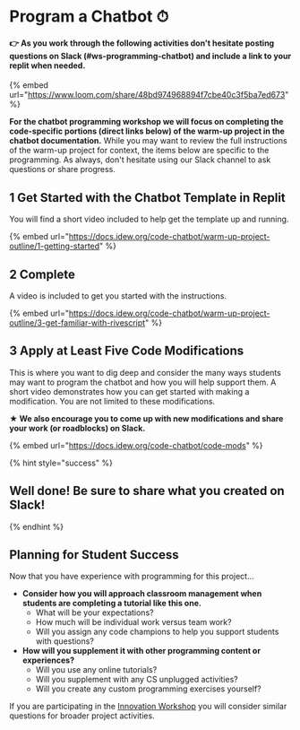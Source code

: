# Program a Chatbot ⏱

#### **👉 As you work through the following activities don't hesitate posting questions on Slack \(\#ws-programming-chatbot\) and include a link to your replit when needed.** 

{% embed url="https://www.loom.com/share/48bd974968894f7cbe40c3f5ba7ed673" %}

**For the chatbot programming workshop we will focus on completing the code-specific portions \(direct links below\) of the warm-up project in the chatbot documentation.** While you may want to review the full instructions of the warm-up project for context, the items below are specific to the programming. As always, don't hesitate using our Slack channel to ask questions or share progress.

## 1 Get Started with the Chatbot Template in Replit

You will find a short video included to help get the template up and running.

{% embed url="https://docs.idew.org/code-chatbot/warm-up-project-outline/1-getting-started" %}

## 2 Complete

A video is included to get you started with the instructions.

{% embed url="https://docs.idew.org/code-chatbot/warm-up-project-outline/3-get-familiar-with-rivescript" %}

## 3 Apply at Least Five Code Modifications

This is where you want to dig deep and consider the many ways students may want to program the chatbot and how you will help support them. A short video demonstrates how you can get started with making a modification. You are not limited to these modifications. 

**★ We also encourage you to come up with new modifications and share your work \(or roadblocks\) on Slack.**

{% embed url="https://docs.idew.org/code-chatbot/code-mods" %}

{% hint style="success" %}
## Well done! Be sure to share what you created on Slack!
{% endhint %}

## Planning for Student Success

Now that you have experience with programming for this project...

* **Consider how you will approach classroom management when students are completing a tutorial like this one.** 
  * What will be your expectations? 
  * How much will be individual work versus team work?
  * Will you assign any code champions to help you support students with questions?
* **How will you supplement it with other programming content or experiences?**
  * Will you use any online tutorials?
  * Will you supplement with any CS unplugged activities?
  * Will you create any custom programming exercises yourself?

If you are participating in the [Innovation Workshop](../../cxd-innovation-workshop/full-experience.md) you will consider similar questions for broader project activities.

